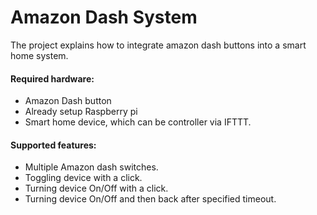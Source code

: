 # Amazon Dash System
The project explains how to integrate amazon dash buttons into a smart home system. 

#### Required hardware: 
- Amazon Dash button
- Already setup Raspberry pi
- Smart home device, which can be controller via IFTTT.

#### Supported features:
- Multiple Amazon dash switches.
- Toggling device with a click.
- Turning device On/Off with a click.
- Turning device On/Off and then back after specified timeout.

